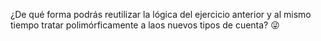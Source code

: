 ¿De qué forma podrás reutilizar la lógica del ejercicio anterior y al mismo tiempo tratar polimórficamente a laos nuevos  tipos de cuenta?  :stuck_out_tongue_winking_eye: